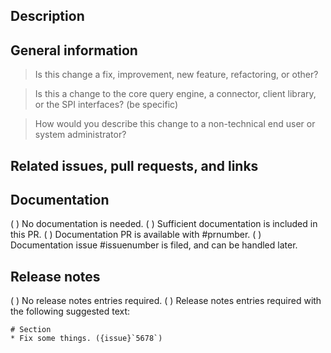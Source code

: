 <!-- Thank you for submitting a pull request! Find more information in our development guide at https://github.com/trinodb/trino/blob/master/.github/DEVELOPMENT.md and contact us on #dev in Slack. -->

## Description

<!-- Elaborate beyond the title of the PR as necessary to help the reviewers and maintainers.-->

## General information

<!-- Answer the following questions to help reviewers and maintainers
understand this PR's scope at a glance:
-->

> Is this change a fix, improvement, new feature, refactoring, or other?

> Is this a change to the core query engine, a connector, client library, or the SPI interfaces? (be specific)

> How would you describe this change to a non-technical end user or system administrator?

## Related issues, pull requests, and links

<!-- List any issues fixed by this PR, and provide links to other related PRs, upstream release notes, and other useful resources. For example:
* Fixes #issuenumber
* Related documentation in #issuenumber
* [Some release notes](http://usefulinfo.example.com)
-->

<!-- The following sections are filled in by the maintainer with input from the contributor:
Use :white_check_mark: or (x) to signal selection.
-->

## Documentation

( ) No documentation is needed.
( ) Sufficient documentation is included in this PR.
( ) Documentation PR is available with #prnumber.
( ) Documentation issue #issuenumber is filed, and can be handled later.

## Release notes

( ) No release notes entries required.
( ) Release notes entries required with the following suggested text:

```
# Section
* Fix some things. ({issue}`5678`)
```
